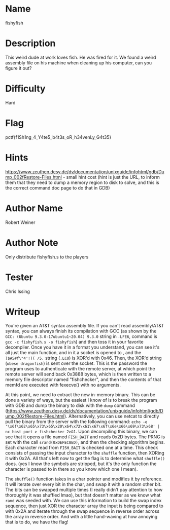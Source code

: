 # Name
fishyfish

# Description
This weird dude at work loves fish. He was fired for it. We found a weird assembly file on his machine when cleaning up his computer, can you figure it out?

# Difficulty
Hard

# Flag
pctf{f1Sh1ng\_4\_Y4te5\_b4t3s\_oR\_h34venLy\_G4t35}

# Hints
https://www.zeuthen.desy.de/dv/documentation/unixguide/infohtml/gdb/Dump_002fRestore-Files.html - small hint cost (hint is just the URL, to inform them that they need to dump a memory region to disk to solve, and this is the correct command doc page to do that in GDB)

# Author Name
Robert Weiner

# Author Note
Only distribute fishyfish.s to the players

# Tester
Chris Issing

# Writeup
  You're given an AT&T syntax assembly file. If you can't read assembly/AT&T syntax, you can always finish its compilation with GCC (as shown by the `GCC: (Ubuntu 9.3.0-17ubuntu1~20.04) 9.3.0` string in `.LFE6`, command is `gcc -c fishyfish.s -o fishyfish`) and then toss it in your favorite decompiler. Once you have it in a format you understand, you can see it's all just the main function, and in it a socket is opened to <ip> <port>, and the `)$#5#f\"4'!)( /5.` string (`.LC0`) is XOR'd with 0x46. Then, the XOR'd string (`obese dragonfish`) is sent over the socket. This is the password the program uses to authenticate with the remote server, at which point the remote server will send back 0x3888 bytes, which is then written to a memory file descriptor named "fishchecker", and then the contents of that memfd are executed with fexecve() with no arguments.
  
  At this point, we need to extract the new in-memory binary. This can be done a variety of ways, but the easiest I know of is to break the program with GDB and dump the binary to disk with the `dump` command (https://www.zeuthen.desy.de/dv/documentation/unixguide/infohtml/gdb/Dump_002fRestore-Files.html). Alternatively, you can use netcat to directly pull the binary from the server with the following command: `echo -e '\x6f\x62\x65\x73\x65\x20\x64\x72\x61\x67\x6f\x6e\x66\x69\x73\x68' | nc host port > fishchecker 2>&1`. Upon decompiling this binary, we can see that it opens a file named `FISH_BAIT` and reads 0x2D bytes. The PRNG is set with the call `srand(0xDEFEC8ED)`, and then the checking algorithm begins. Each character read from `FISH_BAIT` is checked one at a time. This check consists of passing the input character to the `shuffle` function, then XORing it with 0x2A. All that's left now to get the flag is to determine what `shuffle()` does. (yes I know the symbols are stripped, but it's the only function the character is passed to in there so you know which one I mean).
  
  The `shuffle()` function takes in a char pointer and modifies it by reference. It will iterate over every bit in the char, and swap it with a random other bit. The bits can be swapped multiple times (I really didn't pay attention to how thoroughly it was shuffled lmao), but that doesn't matter as we know what `rand` was seeded with. We can use this information to build the swap index sequence, then just XOR the character array the input is being compared to with 0x2A and iterate through the swap sequence in reverse order across the array in reverse order. And with a little hand-waving at how annoying that is to do, we have the flag!
